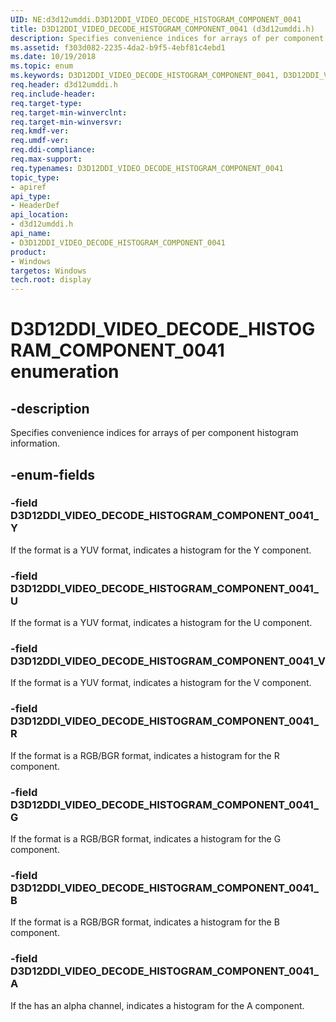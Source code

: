 ```yaml
---
UID: NE:d3d12umddi.D3D12DDI_VIDEO_DECODE_HISTOGRAM_COMPONENT_0041
title: D3D12DDI_VIDEO_DECODE_HISTOGRAM_COMPONENT_0041 (d3d12umddi.h)
description: Specifies convenience indices for arrays of per component histogram information.
ms.assetid: f303d082-2235-4da2-b9f5-4ebf81c4ebd1
ms.date: 10/19/2018
ms.topic: enum
ms.keywords: D3D12DDI_VIDEO_DECODE_HISTOGRAM_COMPONENT_0041, D3D12DDI_VIDEO_DECODE_HISTOGRAM_COMPONENT_0041,
req.header: d3d12umddi.h
req.include-header:
req.target-type:
req.target-min-winverclnt:
req.target-min-winversvr:
req.kmdf-ver:
req.umdf-ver:
req.ddi-compliance:
req.max-support:
req.typenames: D3D12DDI_VIDEO_DECODE_HISTOGRAM_COMPONENT_0041
topic_type:
- apiref
api_type:
- HeaderDef
api_location:
- d3d12umddi.h
api_name:
- D3D12DDI_VIDEO_DECODE_HISTOGRAM_COMPONENT_0041
product: 
- Windows
targetos: Windows
tech.root: display
---
```


# D3D12DDI_VIDEO_DECODE_HISTOGRAM_COMPONENT_0041 enumeration

## -description

Specifies convenience indices for arrays of per component histogram information.

## -enum-fields

### -field D3D12DDI_VIDEO_DECODE_HISTOGRAM_COMPONENT_0041_Y

If the format is a YUV format, indicates a histogram for the Y component.

### -field D3D12DDI_VIDEO_DECODE_HISTOGRAM_COMPONENT_0041_U

If the format is a YUV format, indicates a histogram for the U component.

### -field D3D12DDI_VIDEO_DECODE_HISTOGRAM_COMPONENT_0041_V

If the format is a YUV format, indicates a histogram for the V component.

### -field D3D12DDI_VIDEO_DECODE_HISTOGRAM_COMPONENT_0041_R

If the format is a RGB/BGR format, indicates a histogram for the R component.

### -field D3D12DDI_VIDEO_DECODE_HISTOGRAM_COMPONENT_0041_G

If the format is a RGB/BGR format, indicates a histogram for the G component.

### -field D3D12DDI_VIDEO_DECODE_HISTOGRAM_COMPONENT_0041_B

If the format is a RGB/BGR format, indicates a histogram for the B component.

### -field D3D12DDI_VIDEO_DECODE_HISTOGRAM_COMPONENT_0041_A

If the has an alpha channel, indicates a histogram for the A component.

